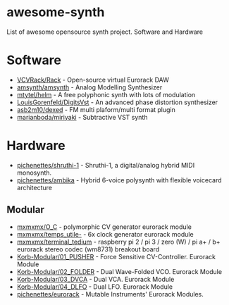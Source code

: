 # awesome-synth
List of awesome opensource synth project. Software and Hardware

# Software

* [VCVRack/Rack](https://github.com/VCVRack/Rack) - Open-source virtual Eurorack DAW
* [amsynth/amsynth](https://github.com/amsynth/amsynth) - Analog Modelling Synthesizer
* [mtytel/helm](https://github.com/mtytel/helm) - A free polyphonic synth with lots of modulation
* [LouisGorenfeld/DigitsVst](https://github.com/LouisGorenfeld/DigitsVst) - An advanced phase distortion synthesizer
* [asb2m10/dexed](https://github.com/asb2m10/dexed) - FM multi plaform/multi format plugin
* [marianboda/miriyaki](https://github.com/marianboda/miriyaki) - Subtractive VST synth

# Hardware

* [pichenettes/shruthi-1](https://github.com/pichenettes/shruthi-1) - Shruthi-1, a digital/analog hybrid MIDI monosynth.
* [pichenettes/ambika](https://github.com/pichenettes/ambika) - Hybrid 6-voice polysynth with flexible voicecard architecture

## Modular

* [mxmxmx/O_C](https://github.com/mxmxmx/O_C) - polymorphic CV generator eurorack module
* [mxmxmx/temps_utile-](https://github.com/mxmxmx/temps_utile-) - 6x clock generator eurorack module
* [mxmxmx/terminal_tedium](https://github.com/mxmxmx/terminal_tedium) - raspberry pi 2 / pi 3 / zero (W) / pi a+ / b+ eurorack stereo codec (wm8731) breakout board 
* [Korb-Modular/01_PUSHER](https://github.com/Korb-Modular/01_PUSHER) - Force Sensitive CV-Controller. Eurorack Module
* [Korb-Modular/02_FOLDER](https://github.com/Korb-Modular/02_FOLDER) - Dual Wave-Folded VCO. Eurorack Module
* [Korb-Modular/03_DVCA](https://github.com/Korb-Modular/03_DVCA) - Dual VCA. Eurorack Module
* [Korb-Modular/04_DLFO](https://github.com/Korb-Modular/04_DLFO) - Dual LFO. Eurorack Module
* [pichenettes/eurorack](https://github.com/pichenettes/eurorack) - Mutable Instruments' Eurorack Modules.
